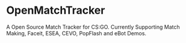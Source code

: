 # OpenMatchTracker
A Open Source Match Tracker for CS:GO. Currently Supporting Match Making, Faceit, ESEA, CEVO, PopFlash and eBot Demos.
